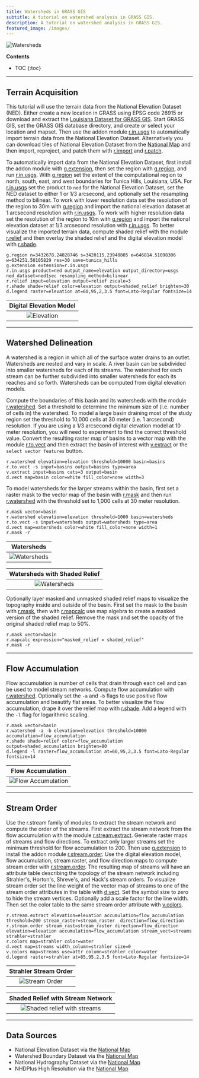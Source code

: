 ```yaml
---
title: Watersheds in GRASS GIS
subtitle: A tutorial on watershed analysis in GRASS GIS.
description: A tutorial on watershed analysis in GRASS GIS.
featured_image: /images/
---
```


![Watersheds](/images/tunica-hills/elevation-with-streams.png)

**Contents**
* TOC
{:toc}

---

## Terrain Acquisition
This tutorial will use the terrain data
from the National Elevation Dataset (NED).
Either create a new location in GRASS using EPSG code 26915
or download and extract the <i class="ms ms-database"></i>
[Louisiana Dataset for GRASS GIS](https://zenodo.org/record/3359620/files/louisiana-dataset.zip?download=1).
Start <i class="ms ms-grass-gis"></i> GRASS GIS,
set the GRASS GIS database directory,
and create or select your location and mapset.
Then use the addon module
[r.in.usgs](https://grass.osgeo.org/grass-stable/manuals/addons/r.in.usgs.html)
to automatically import terrain data from the National Elevation Dataset.
Alternatively you can download tiles of National Elevation Dataset
from the [National Map](https://viewer.nationalmap.gov/basic/)
and then import, reproject, and patch them with
[r.import](https://grass.osgeo.org/grass-stable/manuals/r.import.html)
and [r.patch](https://grass.osgeo.org/grass-stable/manuals/r.patch.html).

To automatically import data from the National Elevation Dataset,
first install the addon module with
[g.extension](https://grass.osgeo.org/grass-stable/manuals/g.extension.html),
then set the region with
[g.region](https://grass.osgeo.org/grass-stable/manuals/g.region.html),
and run
[r.in.usgs](https://grass.osgeo.org/grass-stable/manuals/addons/r.in.usgs.html).
With [g.region](https://grass.osgeo.org/grass-stable/manuals/g.region.html)
set the extent of the computational region
to north, south, east, and west boundaries
for Tunica Hills, Louisiana, USA.
For [r.in.usgs](https://grass.osgeo.org/grass-stable/manuals/addons/r.in.usgs.html)
set the product to `ned` for the National Elevation Dataset,
set the NED dataset to either 1 or 1/3 arcsecond,
and optionally set the resampling method to bilinear.
To work with lower resolution data
set the resolution of the region to 30m
with [g.region](https://grass.osgeo.org/grass-stable/manuals/g.region.html)
and import the national elevation dataset
at 1 arcsecond resolution with
[r.in.usgs](https://grass.osgeo.org/grass-stable/manuals/addons/r.in.usgs.html).
To work with higher resolution data
set the resolution of the region to 10m
with [g.region](https://grass.osgeo.org/grass-stable/manuals/g.region.html)
and import the national elevation dataset
at 1/3 arcsecond resolution with
[r.in.usgs](https://grass.osgeo.org/grass-stable/manuals/addons/r.in.usgs.html).
To better visualize the imported terrain data,
compute shaded relief with the module
[r.relief](https://grass.osgeo.org/grass-stable/manuals/r.relief.html)
and then overlay the shaded relief and the digital elevation model with
[r.shade](https://grass.osgeo.org/grass-stable/manuals/r.shade.html).
```
g.region n=3432678.24028746 s=3420115.23940805 e=646814.51098306 w=634251.50105829 res=30 save=tunica_hills
g.extension extension=r.in.usgs
r.in.usgs product=ned output_name=elevation output_directory=usgs ned_dataset=ned1sec resampling_method=bilinear
r.relief input=elevation output=relief zscale=3
r.shade shade=relief color=elevation output=shaded_relief brighten=30
d.legend raster=elevation at=60,95,2,3.5 font=Lato-Regular fontsize=14
```

| Digital Elevation Model |
|:---:|
| ![Elevation](/images/tunica-hills/elevation.png) |

---

## Watershed Delineation
A watershed is a region
in which all of the surface water
drains to an outlet.
Watersheds are nested and vary in scale.
A river basin can be subdivided
into smaller watersheds for each of its streams.
The watershed for each stream can be further subdivided
into smaller watersheds for each its reaches
and so forth.
Watersheds can be computed from digital elevation models.

Compute the boundaries of this basin and its watersheds with the module
[r.watershed](https://grass.osgeo.org/grass-stable/manuals/r.watershed.html).
Set a threshold to determine the minimum size of
(i.e. number of cells in) the watershed.
To model a large basin draining most of the study region
set the threshold to 10,000 cells
at 30 meter (i.e. 1 arcsecond) resolution.
If you are using a 1/3 arcsecond digital elevation model
at 10 meter resolution,
you will need to experiment to find the correct threshold value.
Convert the resulting raster map of basins to a vector map
with the module [r.to.vect](https://grass.osgeo.org/grass-stable/manuals/r.to.vect)
and then extract the basin of interest with
[v.extract](https://grass.osgeo.org/grass-stable/manuals/v.extract)
or the `select vector features` button.  
```
r.watershed elevation=elevation threshold=10000 basin=basins
r.to.vect -s input=basins output=basins type=area
v.extract input=basins cats=3 output=basin
d.vect map=basin color=white fill_color=none width=3
```

To model watersheds for the larger streams within the basin,
first set a raster mask to the vector map of the basin
with [r.mask](https://grass.osgeo.org/grass-stable/manuals/r.mask.html)
and then run
[r.watershed](https://grass.osgeo.org/grass-stable/manuals/r.watershed.html)
with the threshold set to 1,000 cells at 30 meter resolution.
```
r.mask vector=basin
r.watershed elevation=elevation threshold=1000 basin=watersheds
r.to.vect -s input=watersheds output=watersheds type=area
d.vect map=watersheds color=white fill_color=none width=1
r.mask -r
```

| Watersheds |
|:---:|
| ![Watersheds](/images/tunica-hills/watershed-raster.png) |

| Watersheds with Shaded Relief|
|:---:|
| ![Watersheds](/images/tunica-hills/masked-watersheds.png) |


Optionally layer masked and unmasked shaded relief maps
to visualize the topography inside and outside of the basin.
First set the mask to the basin
with [r.mask](https://grass.osgeo.org/grass-stable/manuals/r.mask.html),
then
with [r.mapcalc](https://grass.osgeo.org/grass-stable/manuals/r.mapcalc.html)
use map algebra to create a masked version of the shaded relief.
Remove the mask and set the opacity of the original shaded relief map to 50%.
```
r.mask vector=basin
r.mapcalc expression="masked_relief = shaded_relief"
r.mask -r
```

---

## Flow Accumulation
Flow accumulation is number of cells that drain through each cell
and can be used to model stream networks.
Compute flow accumulation with
[r.watershed](https://grass.osgeo.org/grass-stable/manuals/r.watershed.html).
Optionally set the `-a` and `-b` flags
to use positive flow accumulation and beautify flat areas.
To better visualize the flow accumulation,
drape it over the relief map with
[r.shade](https://grass.osgeo.org/grass-stable/manuals/r.shade.html).
Add a legend with the `-l` flag for logarithmic scaling.
```
r.mask vector=basin
r.watershed -a -b elevation=elevation threshold=10000 accumulation=flow_accumulation
r.shade shade=relief color=flow_accumulation output=shaded_accumulation brighten=80
d.legend -l raster=flow_accumulation at=60,95,2,3.5 font=Lato-Regular fontsize=14
```

| Flow Accumulation |
|:---:|
| ![Flow Accumulation](/images/tunica-hills/flow-accumulation.png) |

---

## Stream Order
Use the r.stream
family of modules to extract the stream network
and compute the order of the streams.
First extract the stream network from the flow accumulation with the module
[r.stream.extract](https://grass.osgeo.org/grass-stable/manuals/r.stream.extract.html).
Generate raster maps of streams and flow directions.
To extract only larger streams
set the minimum threshold for flow accumulation to 200.
Then use [g.extension](https://grass.osgeo.org/grass-stable/manuals/g.extension.html)
to install the addon module
[r.stream.order](https://grass.osgeo.org/grass-stable/manuals/addons/r.stream.order.html).
Use the digital elevation model, flow accumulation, stream raster,
and flow direction maps
to compute stream order with
[r.stream.order](https://grass.osgeo.org/grass-stable/manuals/addons/r.stream.order.html).
The resulting map of streams will have an attribute table
describing the topology of the stream network including
Strahler's, Horton's, Shreve's, and Hack's stream orders.
To visualize stream order
set the line weight of the vector map of streams
to one of the stream order attributes in the table
with [d.vect](https://grass.osgeo.org/grass-stable/manuals/d.vect.html).
Set the symbol size to zero to hide the stream vertices.
Optionally add a scale factor for the line width.
Then set the color table to the same stream order attribute with
[v.colors](https://grass.osgeo.org/grass-stable/manuals/v.colors.html).

```
r.stream.extract elevation=elevation accumulation=flow_accumulation threshold=200 stream_raster=stream_raster  direction=flow_direction
r.stream.order stream_rast=stream_raster direction=flow_direction elevation=elevation accumulation=flow_accumulation stream_vect=streams strahler=strahler
r.colors map=strahler color=water
d.vect map=streams width_column=strahler size=0
v.colors map=streams use=attr column=strahler color=water
d.legend raster=strahler at=85,95,2,3.5 font=Lato-Regular fontsize=14
```

| Strahler Stream Order |
|:---:|
| ![Stream Order](/images/tunica-hills/stream-order-legend.png) |


| Shaded Relief with Stream Network |
|:---:|
| ![Shaded relief with streams](/images/tunica-hills/elevation-with-streams.png) |

---

## Data Sources
* National Elevation Dataset via the [National Map](https://viewer.nationalmap.gov/basic/)
* Watershed Boundary Dataset via the [National Map](https://viewer.nationalmap.gov/basic/)
* National Hydrography Dataset via the [National Map](https://viewer.nationalmap.gov/basic/)
* NHDPlus High Resolution via the [National Map](https://viewer.nationalmap.gov/basic/)
